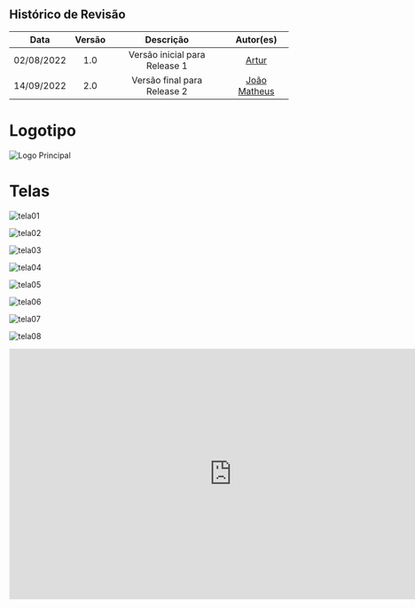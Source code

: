 ## Histórico de Revisão

| Data | Versão | Descrição | Autor(es) |
|:----------:|:--------:|:----------------------:|:---------------------------:|
02/08/2022 | 1.0 | Versão inicial para Release 1 | [Artur](https://github.com/artur-seppa)
14/09/2022 | 2.0 | Versão final para Release 2 | [João Matheus](https://github.com/JoaoSchmitz)

# Logotipo

![Logo Principal](Imagens/LogoPrincipal6.png)


# Telas

![tela01](Imagens/tela01-V2.png)

![tela02](Imagens/tela02-V2.png)

![tela03](Imagens/tela03-V2.png)

![tela04](Imagens/tela04-V2.png)

![tela05](Imagens/tela05-V2.png)

![tela06](Imagens/tela06-V2.png)

![tela07](Imagens/tela07-V2.png)

![tela08](Imagens/tela08-V2.png)




<iframe style="border: 1px solid rgba(0, 0, 0, 0.1);" width="800" height="450" src="https://www.figma.com/embed?embed_host=share&url=https%3A%2F%2Fwww.figma.com%2Ffile%2FVhLtYknSnVjdPi0RTfaJ6E%2FPok%25C3%25A9Ranking%3Fnode-id%3D0%253A1" allowfullscreen></iframe>

